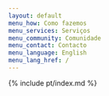 ```yaml
---
layout: default
menu_how: Como fazemos
menu_services: Serviços
menu_community: Comunidade
menu_contact: Contacto
menu_language: English
menu_lang_href: /
---
```


{% include pt/index.md %}
